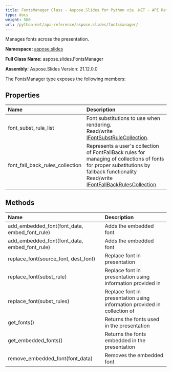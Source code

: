```yaml
---
title: FontsManager Class - Aspose.Slides for Python via .NET - API Reference
type: docs
weight: 580
url: /python-net/api-reference/aspose.slides/fontsmanager/
---
```


Manages fonts across the presentation.

**Namespace:** [aspose.slides](/python-net/api-reference/aspose.slides/)

**Full Class Name:** aspose.slides.FontsManager

**Assembly:**  Aspose.Slides Version: 21.12.0.0

The FontsManager type exposes the following members:
## **Properties**
|**Name**|**Description**|
| :- | :- |
|font_subst_rule_list|Font substitutions to use when rendering.<br/>            Read/write [IFontSubstRuleCollection](/python-net/api-reference/aspose.slides/ifontsubstrulecollection/).|
|font_fall_back_rules_collection|Represents a user's collection of FontFallBack rules for managing of collections of fonts for proper substitutions by fallback functionality<br/>            Read/write [IFontFallBackRulesCollection](/python-net/api-reference/aspose.slides/ifontfallbackrulescollection/).|
## **Methods**
|**Name**|**Description**|
| :- | :- |
|add_embedded_font(font_data, embed_font_rule)|Adds the embedded font|
|add_embedded_font(font_data, embed_font_rule)|Adds the embedded font|
|replace_font(source_font, dest_font)|Replace font in presentation|
|replace_font(subst_rule)|Replace font in presentation using information provided in|
|replace_font(subst_rules)|Replace font in presentation using information provided in collection of|
|get_fonts()|Returns the fonts used in the presentation|
|get_embedded_fonts()|Returns the fonts embedded in the presentation|
|remove_embedded_font(font_data)|Removes the embedded font|
